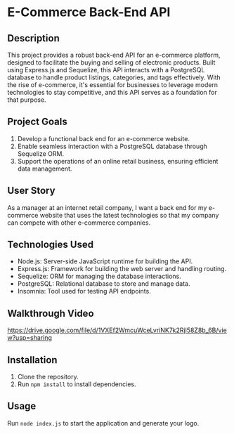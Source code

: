 # E-Commerce Back-End API

## Description
This project provides a robust back-end API for an e-commerce platform, designed to facilitate the buying and selling of electronic products. Built using Express.js and Sequelize, this API interacts with a PostgreSQL database to handle product listings, categories, and tags effectively. With the rise of e-commerce, it's essential for businesses to leverage modern technologies to stay competitive, and this API serves as a foundation for that purpose.

## Project Goals
1. Develop a functional back end for an e-commerce website.
2. Enable seamless interaction with a PostgreSQL database through Sequelize ORM.
3. Support the operations of an online retail business, ensuring efficient data management.

## User Story
As a manager at an internet retail company, I want a back end for my e-commerce website that uses the latest technologies so that my company can compete with other e-commerce companies.

## Technologies Used
* Node.js: Server-side JavaScript runtime for building the API.
* Express.js: Framework for building the web server and handling routing.
* Sequelize: ORM for managing the database interactions.
* PostgreSQL: Relational database to store and manage data.
* Insomnia: Tool used for testing API endpoints.

## Walkthrough Video
https://drive.google.com/file/d/1VXEf2WmcuWceLvriNK7k2Rjl58Z8b_6B/view?usp=sharing

## Installation
1. Clone the repository.
2. Run `npm install` to install dependencies.

## Usage
Run `node index.js` to start the application and generate your logo.